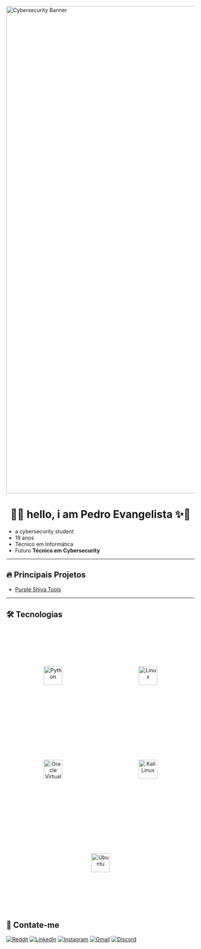 <!-- Banner de Cybersecurity com largura de 1302px -->
<img src="https://i.pinimg.com/originals/90/70/32/9070324cdfc07c68d60eed0c39e77573.gif" alt="Cybersecurity Banner" style="width:1302px; height:auto;">

<!-- Seção do Nome Centralizada com Destaque -->
<h1 align="center">🚀✨ hello, i am <strong>Pedro Evangelista</strong> ✨🚀</h1>

<!-- Informações em lista -->
<ul>
  <li>a cybersecurity student</li>
  <li>19 anos</li>
  <li>Técnico em Informática</li>
  <li>Futuro <strong>Técnico em Cybersecurity</strong></li>
</ul>

---

<!-- Principais Projetos com links -->
## 🔥 Principais Projetos
- [Purple Shiva Tools](https://github.com/PurpleShivaTeam)

---

<!-- Tecnologias que Domino -->
## 🛠️ Tecnologias

<div align="center">
  <!-- Ícone do Python -->
  <img src="https://upload.wikimedia.org/wikipedia/commons/thumb/c/c3/Python-logo-notext.svg/1869px-Python-logo-notext.svg.png" alt="Python" style="width: 50px; margin: 100px;">
  
  <!-- Ícone do Linux -->
  <img src="https://encrypted-tbn0.gstatic.com/images?q=tbn:ANd9GcTO81HGY7TtPfn5JIJTaAK50ak1fn3eDkgT9g&s" alt="Linux" style="width: 50px; margin: 100px;">
  
  <!-- Ícone do Oracle VirtualBox -->
  <img src="https://upload.wikimedia.org/wikipedia/commons/thumb/f/ff/VirtualBox_2024_Logo.svg/1200px-VirtualBox_2024_Logo.svg.png" alt="Oracle VirtualBox" style="width: 50px; margin: 100px;">
  
  <!-- Ícone do Kali Linux -->
  <img src="https://upload.wikimedia.org/wikipedia/commons/thumb/2/2b/Kali-dragon-icon.svg/2048px-Kali-dragon-icon.svg.png" alt="Kali Linux" style="width: 50px; margin: 100px;">
  
  <!-- Ícone do Ubuntu -->
  <img src="https://cdn-icons-png.flaticon.com/512/888/888879.png" alt="Ubuntu" style="width: 50px; margin: 100px;">
</div>


<!-- Contate-me com links -->
## 📩 Contate-me
[![Reddit](https://img.shields.io/badge/Reddit-F4623A?style=for-the-badge&logo=reddit&logoColor=white)](https://www.reddit.com/user/Outside-Trifle5272/)
[![LinkedIn](https://img.shields.io/badge/LinkedIn-0077B5?style=for-the-badge&logo=linkedin&logoColor=white)](https://www.linkedin.com/in/seuusuario)
[![Instagram](https://img.shields.io/badge/Instagram-E4405F?style=for-the-badge&logo=instagram&logoColor=white)](https://www.instagram.com/pedro_evangelissta/)
[![Gmail](https://img.shields.io/badge/Gmail-D14836?style=for-the-badge&logo=gmail&logoColor=white)](mailto:pedrosilvaevangelista2005@gmail.com)
[![Discord](https://img.shields.io/badge/Discord-7289DA?style=for-the-badge&logo=discord&logoColor=white)](https://discord.com/users/pedrodom_)
